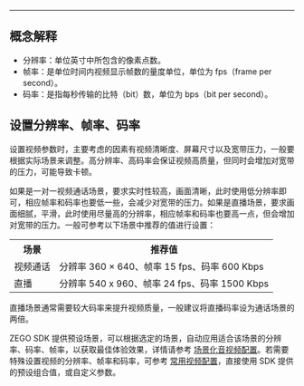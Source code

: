 <Title>如何选择视频分辨率、帧率、码率？</Title>



- - -


## 概念解释

- 分辨率：单位英寸中所包含的像素点数。
- 帧率：是单位时间内视频显示帧数的量度单位，单位为 fps（frame per second）。
- 码率：是指每秒传输的比特（bit）数，单位为 bps（bit per second）。


## 设置分辨率、帧率、码率


设置视频参数时，主要考虑的因素有视频清晰度、屏幕尺寸以及宽带压力，一般要根据实际场景来调整。高分辨率、高码率会保证视频高质量，但同时会增加对宽带的压力，可能导致卡顿。

如果是一对一视频通话场景，要求实时性较高，画面清晰，此时使用低分辨率即可，相应帧率和码率也要低一些，会减少对宽带的压力。如果是直播场景，要求画面细腻，平滑，此时使用尽量高的分辨率，相应帧率和码率也要高一点，但会增加对宽带的压力。一般可参考以下场景中推荐的值进行设置：


<table>
  
  <tbody><tr>
    <th>场景</th>
    <th>推荐值</th>
  </tr>
  <tr>
    <td>视频通话</td>
    <td>分辨率 360 × 640、帧率 15 fps、码率 600 Kbps</td>
  </tr>
  <tr>
    <td>直播</td>
    <td>分辨率 540 x 960、帧率 24 fps、码率 1500 Kbps</td>
  </tr>
</tbody></table>

<Note title="说明">



直播场景通常需要较大码率来提升视频质量，一般建议将直播码率设为通话场景的两倍。

</Note>




ZEGO SDK 提供预设场景，可以根据选定的场景，自动应用适合该场景的分辨率、码率、帧率，以获取最佳体验效果，详情请参考 [场景化音视频配置](/real-time-video-ios-oc/quick-start/scenario-based-audio-video-configuration)。若需要特殊设置视频的分辨率、帧率和码率，可参考 [常用视频配置](/real-time-video-android-java/video/common-video-configuration#1-修改视频配置)，直接使用 SDK 提供的预设组合值，或自定义参数。
